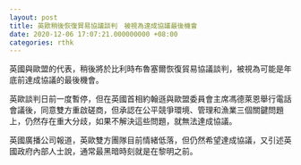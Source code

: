 ```yaml
---
layout: post
title: 英歐稍後恢復貿易協議談判　被視為達成協議最後機會
date: 2020-12-06 17:07:21.000000000 +08:00
categories: rthk
---
```


英國與歐盟的代表，稍後將於比利時布魯塞爾恢復貿易協議談判，被視為可能是年底前達成協議的最後機會。

英歐談判日前一度暫停，但在英國首相約翰遜與歐盟委員會主席馮德萊恩舉行電話會議後，同意雙方重啟磋商，但承認在公平競爭環境、管理和漁業三個關鍵問題上，仍然存在重大分歧，如果不解決這些問題，就無法達成協議。

英國廣播公司報道，英歐雙方團隊目前情緒低落，但仍然希望達成協議，又引述英國政府內部人士說，通常最黑暗時刻就是在黎明之前。
